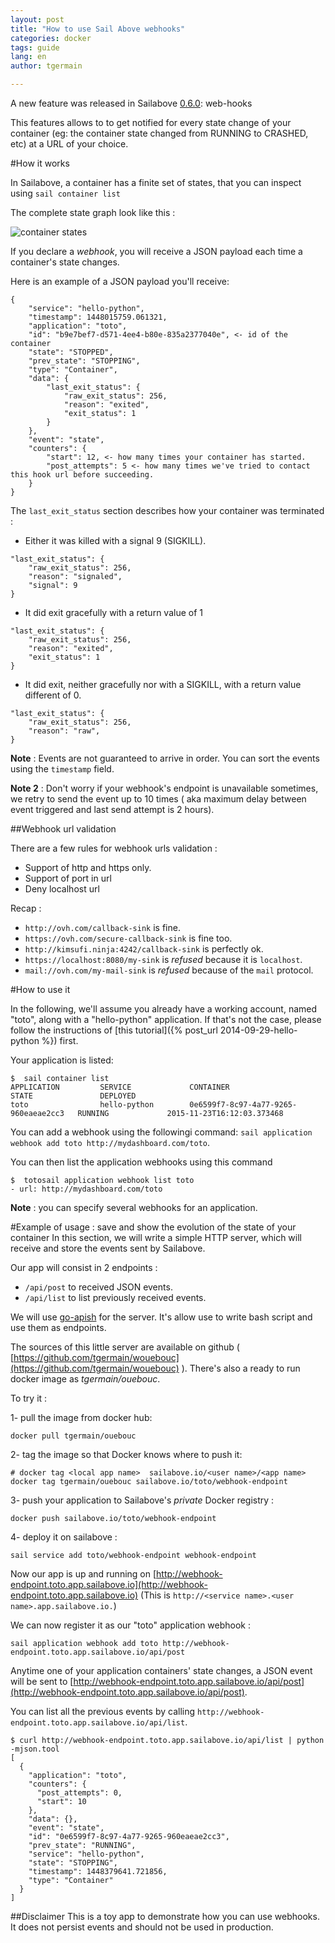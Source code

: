 ```yaml
---
layout: post
title: "How to use Sail Above webhooks"
categories: docker
tags: guide
lang: en
author: tgermain

---
```


A new feature was released in Sailabove [0.6.0](https://github.com/runabove/sail/releases/tag/v0.6.0): web-hooks

This features allows to to get notified for every state change of your container (eg: the container state changed from RUNNING to CRASHED, etc) at a URL of your choice.

#How it works

In Sailabove, a container has a finite set of states, that you can inspect using `sail container list`

The complete state graph look like this :

![container states](/kb/images/2015-11-23-use-sailabove-webhook/container-states.jpg)

If you declare a *webhook*, you will receive a JSON payload each time a container's state changes.

Here is an example of a JSON payload you'll receive:

```
{
    "service": "hello-python",
    "timestamp": 1448015759.061321,
    "application": "toto",
    "id": "b9e7bef7-d571-4ee4-b80e-835a2377040e", <- id of the container
    "state": "STOPPED",
    "prev_state": "STOPPING",
    "type": "Container",
    "data": {
        "last_exit_status": {
            "raw_exit_status": 256,
            "reason": "exited",
            "exit_status": 1
        }
    },
    "event": "state",
    "counters": {
        "start": 12, <- how many times your container has started.
        "post_attempts": 5 <- how many times we've tried to contact this hook url before succeeding.
    }
}
```

The ``last_exit_status`` section describes how your container was terminated :

- Either it was killed with a signal 9 (SIGKILL).

```
"last_exit_status": {
    "raw_exit_status": 256,
    "reason": "signaled",
    "signal": 9
}
```


- It did exit gracefully with a return value of 1

```
"last_exit_status": {
    "raw_exit_status": 256,
    "reason": "exited",
    "exit_status": 1
}
```


- It did exit, neither gracefully nor with a SIGKILL, with a return value different of 0.

```
"last_exit_status": {
    "raw_exit_status": 256,
    "reason": "raw",
}
```

**Note** : Events are not guaranteed to arrive in order. You can sort the events using the `timestamp` field.

**Note 2** : Don't worry if your webhook's endpoint is unavailable sometimes, we retry to send the event up to 10 times ( aka maximum delay between event triggered and last send attempt is 2 hours).

##Webhook url validation

There are a few rules for webhook urls validation :

- Support of http and https only.
- Support of port in url
- Deny localhost url

Recap :

- `http://ovh.com/callback-sink` is fine.
- `https://ovh.com/secure-callback-sink` is fine too.
- `http://kimsufi.ninja:4242/callback-sink` is perfectly ok.
- `https://localhost:8080/my-sink` is *refused* because it is `localhost`.
- `mail://ovh.com/my-mail-sink` is *refused* because of the `mail` protocol.


#How to use it

In the following, we'll assume you already have a working account, named "toto", along with a "hello-python" application. If that's not the case, please follow the instructions of [this tutorial]({% post_url 2014-09-29-hello-python %}) first.

Your application is listed:

```
$  sail container list
APPLICATION         SERVICE             CONTAINER                              STATE               DEPLOYED
toto                hello-python        0e6599f7-8c97-4a77-9265-960eaeae2cc3   RUNNING             2015-11-23T16:12:03.373468
```

You can add a webhook using the followingi command: `sail application webhook add toto http://mydashboard.com/toto`.

You can then list the application webhooks using this command
```
$  totosail application webhook list toto
- url: http://mydashboard.com/toto
```

**Note** : you can specify several webhooks for an application.

#Example of usage : save and show the evolution of the state of your container
In this section, we will write a simple HTTP server, which will receive and store the events sent by Sailabove.

Our app will consist in 2 endpoints :
- `/api/post` to received JSON events.
- `/api/list` to list previously received events.

We will use [go-apish](https://github.com/thbkrkr/go-apish) for the server. It's allow use to write bash script and use them as endpoints.

The sources of this little server are available on github ( [https://github.com/tgermain/wouebouc](https://github.com/tgermain/wouebouc) ). There's also a ready to run docker image as *tgermain/ouebouc*.

To try it :

1- pull the image from docker hub:

```
docker pull tgermain/ouebouc
```


2- tag the image so that Docker knows where to push it:

```
# docker tag <local app name>  sailabove.io/<user name>/<app name>
docker tag tgermain/ouebouc sailabove.io/toto/webhook-endpoint
```

3- push your application to Sailabove's *private* Docker registry :

```
docker push sailabove.io/toto/webhook-endpoint
```


4- deploy it on sailabove :

```
sail service add toto/webhook-endpoint webhook-endpoint
```


Now our app is up and running on [http://webhook-endpoint.toto.app.sailabove.io](http://webhook-endpoint.toto.app.sailabove.io) (This is `http://<service name>.<user name>.app.sailabove.io.`)

We can now register it as our "toto" application webhook :

```
sail application webhook add toto http://webhook-endpoint.toto.app.sailabove.io/api/post
```

Anytime one of your application containers' state changes, a JSON event will be sent to [http://webhook-endpoint.toto.app.sailabove.io/api/post](http://webhook-endpoint.toto.app.sailabove.io/api/post).

You can list all the previous events by calling `http://webhook-endpoint.toto.app.sailabove.io/api/list`.

```
$ curl http://webhook-endpoint.toto.app.sailabove.io/api/list | python -mjson.tool
[
  {
    "application": "toto",
    "counters": {
      "post_attempts": 0,
      "start": 10
    },
    "data": {},
    "event": "state",
    "id": "0e6599f7-8c97-4a77-9265-960eaeae2cc3",
    "prev_state": "RUNNING",
    "service": "hello-python",
    "state": "STOPPING",
    "timestamp": 1448379641.721856,
    "type": "Container"
  }
]
```

##Disclaimer
This is a toy app to demonstrate how you can use webhooks. It does not persist events and should not be used in production.
